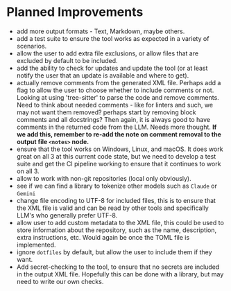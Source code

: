 # Planned Improvements

- add more output formats - Text, Markdown, maybe others.
- add a test suite to ensure the tool works as expected in a variety of
  scenarios.
- allow the user to add extra file exclusions, or allow files that are excluded
  by default to be included.
- add the ability to check for updates and update the tool (or at least notify
  the user that an update is available and where to get).
- actually remove comments from the generated XML file. Perhaps add a flag to
  allow the user to choose whether to include comments or not. Looking at using
  'tree-sitter' to parse the code and remove comments. Need to think about
  needed comments - like for linters and such, we may not want them removed?
  perhaps start by removing block comments and all docstrings? Then again, it is
  always good to have comments in the returned code from the LLM. Needs more
  thought. **If we add this, remember to re-add the note on comment removal to
  the output file `<notes>` node.**
- ensure that the tool works on Windows, Linux, and macOS. It does work great on
  all 3 at this current code state, but we need to develop a test suite and get
  the CI pipeline working to ensure that it continues to work on all 3.
- allow to work with non-git repositories (local only obviously).
- see if we can find a library to tokenize other models such as `Claude` or
  `Gemini`
- change file encoding to UTF-8 for included files, this is to ensure that the
  XML file is valid and can be read by other tools and specifically LLM's who
  generally prefer UTF-8.
- allow user to add custom metadata to the XML file, this could be used to
  store information about the repository, such as the name, description, extra
  instructions, etc. Would again be once the TOML file is implemented.
- ignore `dotfiles` by default, but allow the user to include them if they want.
- Add secret-checking to the tool, to ensure that no secrets are included in the
  output XML file. Hopefully this can be done with a library, but may need to
  write our own checks.
